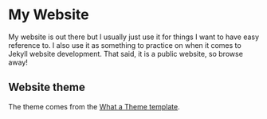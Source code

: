 # My Website
My website is out there but I usually just use it for things I want to have easy reference to. I also use it as something to practice on when it comes to Jekyll website development.  That said, it is a public website, so browse away! 

## Website theme 

The theme comes from the [What a Theme template](https://github.com/thedevslot/WhatATheme).
